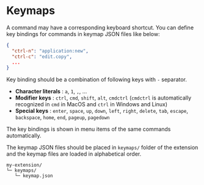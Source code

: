 Keymaps
=======

<!-- toc -->

A command may have a corresponding keyboard shortcut. You can define key bindings for commands in keymap JSON files like below:

```json
{
  "ctrl-n": "application:new",
  "ctrl-c": "edit.copy",
  ...
}
```

Key binding should be a combination of following keys with `-` separator.
* __Character literals__ : `a`, `1`, `,`, ...
* __Modifier keys__ : `ctrl`, `cmd`, `shift`, `alt`, `cmdctrl` (`cmdctrl` is automatically recognized in `cmd` in MacOS and `ctrl` in Windows and Linux)
* __Special keys__ : `enter`, `space`, `up`, `down`, `left`, `right`, `delete`, `tab`, `escape`, `backspace`, `home`, `end`, `pageup`, `pagedown`

The key bindings is shown in menu items of the same commands automatically.

The keymap JSON files should be placed in `keymaps/` folder of the extension and the keymap files are loaded in alphabetical order.
```
my-extension/
└─ keymaps/
   └─ keymap.json
```
